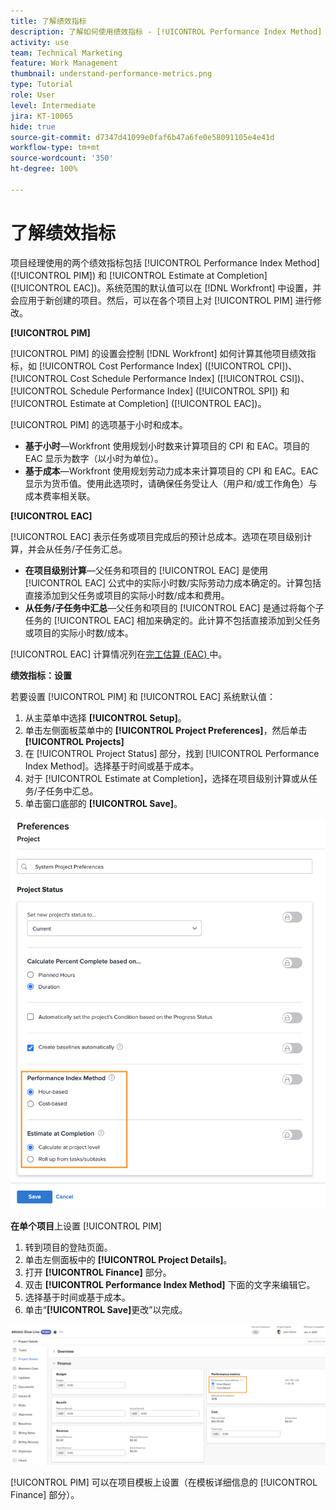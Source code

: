 ```yaml
---
title: 了解绩效指标
description: 了解如何使用绩效指标 - [!UICONTROL Performance Index Method] ([!UICONTROL PIM]) 和 [!UICONTROL Estimate at Completion] ([!UICONTROL EAC])。
activity: use
team: Technical Marketing
feature: Work Management
thumbnail: understand-performance-metrics.png
type: Tutorial
role: User
level: Intermediate
jira: KT-10065
hide: true
source-git-commit: d7347d41099e0faf6b47a6fe0e58091105e4e41d
workflow-type: tm+mt
source-wordcount: '350'
ht-degree: 100%

---
```


# 了解绩效指标

项目经理使用的两个绩效指标包括 [!UICONTROL Performance Index Method] ([!UICONTROL PIM]) 和 [!UICONTROL Estimate at Completion] ([!UICONTROL EAC])。系统范围的默认值可以在 [!DNL Workfront] 中设置，并会应用于新创建的项目。然后，可以在各个项目上对 [!UICONTROL PIM] 进行修改。

**[!UICONTROL PIM]**

[!UICONTROL PIM] 的设置会控制 [!DNL Workfront] 如何计算其他项目绩效指标，如 [!UICONTROL Cost Performance Index] ([!UICONTROL CPI])、[!UICONTROL Cost Schedule Performance Index] ([!UICONTROL CSI])、[!UICONTROL Schedule Performance Index] ([!UICONTROL SPI]) 和 [!UICONTROL Estimate at Completion] ([!UICONTROL EAC])。

[!UICONTROL PIM] 的选项基于小时和成本。

* **基于小时**—Workfront 使用规划小时数来计算项目的 CPI 和 EAC。项目的 EAC 显示为数字（以小时为单位）。
* **基于成本**—Workfront 使用规划劳动力成本来计算项目的 CPI 和 EAC。EAC 显示为货币值。使用此选项时，请确保任务受让人（用户和/或工作角色）与成本费率相关联。

**[!UICONTROL EAC]**

[!UICONTROL EAC] 表示任务或项目完成后的预计总成本。选项在项目级别计算，并会从任务/子任务汇总。

* **在项目级别计算**—父任务和项目的 [!UICONTROL EAC] 是使用 [!UICONTROL EAC] 公式中的实际小时数/实际劳动力成本确定的。计算包括直接添加到父任务或项目的实际小时数/成本和费用。
* **从任务/子任务中汇总**—父任务和项目的 [!UICONTROL EAC] 是通过将每个子任务的 [!UICONTROL EAC] 相加来确定的。此计算不包括直接添加到父任务或项目的实际小时数/成本。

[!UICONTROL EAC] 计算情况列在[完工估算 (EAC) ](https://experienceleague.adobe.com/docs/workfront/using/manage-work/projects/project-finances/calculate-eac.html?lang=zh-Hans)中。

**绩效指标：设置**

若要设置 [!UICONTROL PIM] 和 [!UICONTROL EAC] 系统默认值：

1. 从主菜单中选择 **[!UICONTROL Setup]**。
1. 单击左侧面板菜单中的 **[!UICONTROL Project Preferences]**，然后单击 **[!UICONTROL Projects]**
1. 在 [!UICONTROL Project Status] 部分，找到 [!UICONTROL Performance Index Method]。选择基于时间或基于成本。
1. 对于 [!UICONTROL Estimate at Completion]，选择在项目级别计算或从任务/子任务中汇总。
1. 单击窗口底部的 **[!UICONTROL Save]**。

![[!UICONTROL Project Preferences] 屏幕的图像](assets/setting-up-finances-1.png)

**在单个项目**&#x200B;上设置 [!UICONTROL PIM]

1. 转到项目的登陆页面。
1. 单击左侧面板中的 **[!UICONTROL Project Details]**。
1. 打开 **[!UICONTROL Finance]** 部分。
1. 双击 **[!UICONTROL Performance Index Method]** 下面的文字来编辑它。
1. 选择基于时间或基于成本。
1. 单击“**[!UICONTROL Save]**&#x200B;更改”以完成。

![[!UICONTROL Project Details] 屏幕的图像](assets/setting-up-finances-2.png)

[!UICONTROL PIM] 可以在项目模板上设置（在模板详细信息的 [!UICONTROL Finance] 部分）。

